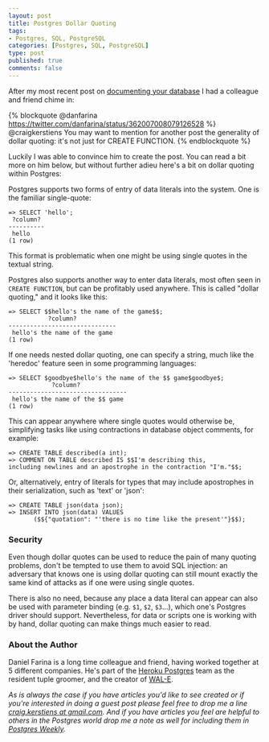 ```yaml
--- 
layout: post
title: Postgres Dollar Quoting
tags: 
- Postgres, SQL, PostgreSQL
categories: [Postgres, SQL, PostgreSQL]
type: post
published: true
comments: false
---
```


After my most recent post on [documenting your database](/2013/07/29/documenting-your-postgres-database/) I had a colleague and friend chime in:

{% blockquote @danfarina https://twitter.com/danfarina/status/362007008079126528 %}
@craigkerstiens You may want to mention for another post the generality of dollar quoting: it's not just for CREATE FUNCTION.
{% endblockquote %}

Luckily I was able to convince him to create the post. You can read a bit more on him below, but without further adieu here's a bit on dollar quoting within Postgres:

<!--more-->

Postgres supports two forms of entry of data literals into the system.
One is the familiar single-quote:

    => SELECT 'hello';
     ?column?
    ----------
     hello
    (1 row)

This format is problematic when one might be using single quotes in
the textual string.  

Postgres also supports another way to enter data
literals, most often seen in `CREATE FUNCTION`, but can be profitably
used anywhere.  This is called "dollar quoting," and it looks like
this:

    => SELECT $$hello's the name of the game$$;
               ?column?
    ------------------------------
     hello's the name of the game
    (1 row)

If one needs nested dollar quoting, one can specify a string, much
like the 'heredoc' feature seen in some programming languages:


    => SELECT $goodbye$hello's the name of the $$ game$goodbye$;
                ?column?
    ---------------------------------
     hello's the name of the $$ game
    (1 row)

This can appear anywhere where single quotes would otherwise be,
simplifying tasks like using contractions in database object comments,
for example:

    => CREATE TABLE described(a int);
    => COMMENT ON TABLE described IS $$I'm describing this,
    including newlines and an apostrophe in the contraction "I'm."$$;

Or, alternatively, entry of literals for types that may include
apostrophes in their serialization, such as 'text' or 'json':

    => CREATE TABLE json(data json);
    => INSERT INTO json(data) VALUES
           ($${"quotation": "'there is no time like the present'"}$$);

### Security

Even though dollar quotes can be used to reduce the pain of many
quoting problems, don't be tempted to use them to avoid SQL injection:
an adversary that knows one is using dollar quoting can still mount
exactly the same kind of attacks as if one were using single quotes.

There is also no need, because any place a data literal can appear can
also be used with parameter binding (e.g. `$1`, `$2`, `$3`...), which one's
Postgres driver should support.  Nevertheless, for data or scripts one
is working with by hand, dollar quoting can make things much easier to
read.

### About the Author

Daniel Farina is a long time colleague and friend, having worked together at 5 different companies. He's part of the [Heroku Postgres](https://twitter.com/danfarina/status/362007008079126528) team as the resident tuple groomer, and the creator of [WAL-E](https://github.com/wal-e/wal-e). 

*As is always the case if you have articles you'd like to see created or if you're interested in doing a guest post  please feel free to drop me a line [craig.kerstiens at gmail.com](mailto:craig.kerstiens@gmail.com). And if you have articles you feel are helpful to others in the Postgres world drop me a note as well for including them in [Postgres Weekly](http://www.postgresweekly.com).*
